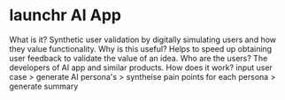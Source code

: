 # launchr AI App

What is it? Synthetic user validation by digitally simulating users and how they value functionality.
Why is this useful? Helps to speed up obtaining user feedback to validate the value of an idea.
Who are the users? The developers of AI app and similar products.
How does it work? input user case > generate AI persona's > syntheise pain points for each persona > generate summary
